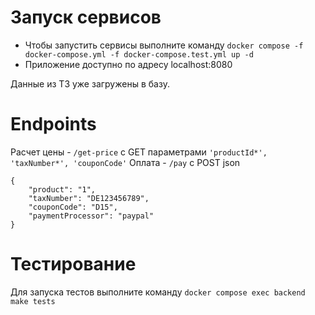 # Запуск сервисов
- Чтобы запустить сервисы выполните команду `docker compose -f docker-compose.yml -f docker-compose.test.yml up -d`
- Приложение доступно по адресу localhost:8080

Данные из ТЗ уже загружены в базу.

# Endpoints
Расчет цены - `/get-price` c GET параметрами `'productId*', 'taxNumber*', 'couponCode'`
Оплата - `/pay` c POST json 

```
{
    "product": "1",
    "taxNumber": "DE123456789",
    "couponCode": "D15",
    "paymentProcessor": "paypal"
}
```

# Тестирование
Для запуска тестов выполните команду `docker compose exec backend make tests`